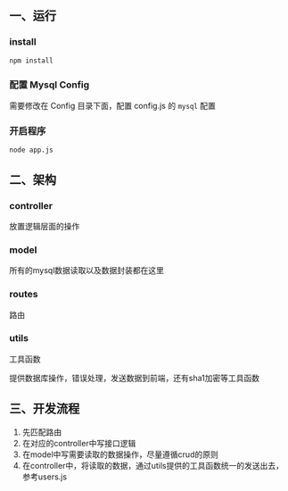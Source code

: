 
## 一、运行

### install

```
npm install
```

### 配置 Mysql Config

需要修改在 Config 目录下面，配置 config.js 的 `mysql` 配置


### 开启程序

```
node app.js
```

## 二、架构

### controller

放置逻辑层面的操作

### model

所有的mysql数据读取以及数据封装都在这里

### routes

路由

### utils

工具函数

提供数据库操作，错误处理，发送数据到前端，还有sha1加密等工具函数

## 三、开发流程

1. 先匹配路由
2. 在对应的controller中写接口逻辑
3. 在model中写需要读取的数据操作，尽量遵循crud的原则
4. 在controller中，将读取的数据，通过utils提供的工具函数统一的发送出去，参考users.js

